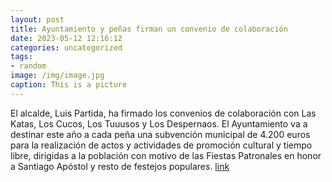 ```yaml
---
layout: post
title: Ayuntamiento y peñas firman un convenio de colaboración
date: 2023-05-12 12:16:12
categories: uncategorized
tags:
- random
image: /img/image.jpg
caption: This is a picture
---
```

El alcalde, Luis Partida, ha firmado los convenios de colaboración con Las Katas, Los Cucos, Los Tuuusos y Los Despernaos. El Ayuntamiento va a destinar este año a cada peña una subvención municipal de 4.200 euros para la realización de actos y actividades de promoción cultural y tiempo libre, dirigidas a la población con motivo de las Fiestas Patronales en honor a Santiago Apóstol y resto de festejos populares.  [link](https://www.ayto-villacanada.es/tu-ayuntamiento/ayuntamiento-y-penas-firman-un-convenio-de-colaboracion/)
